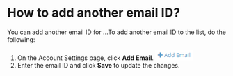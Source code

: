 # How to add another email ID?

You can add another email ID for ...To add another email ID to the list, do the following:
1. On the Account Settings page, click **Add Email**. ![Add another email](imgs/Add_email.png)
2. Enter the email ID and click **Save** to update the changes.

